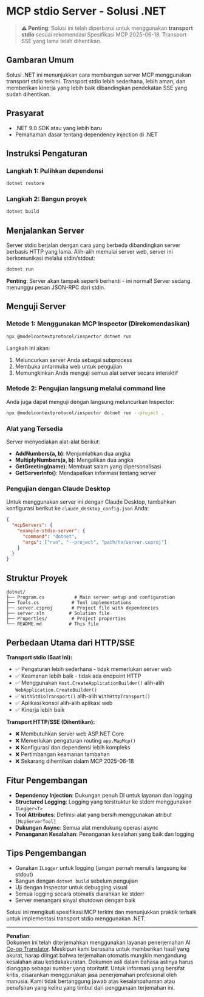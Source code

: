 <!--
CO_OP_TRANSLATOR_METADATA:
{
  "original_hash": "69372338676e01a2c97f42f70fdfbf42",
  "translation_date": "2025-08-26T20:23:44+00:00",
  "source_file": "03-GettingStarted/05-stdio-server/solution/dotnet/README.md",
  "language_code": "id"
}
-->
# MCP stdio Server - Solusi .NET

> **⚠️ Penting**: Solusi ini telah diperbarui untuk menggunakan **transport stdio** sesuai rekomendasi Spesifikasi MCP 2025-06-18. Transport SSE yang lama telah dihentikan.

## Gambaran Umum

Solusi .NET ini menunjukkan cara membangun server MCP menggunakan transport stdio terkini. Transport stdio lebih sederhana, lebih aman, dan memberikan kinerja yang lebih baik dibandingkan pendekatan SSE yang sudah dihentikan.

## Prasyarat

- .NET 9.0 SDK atau yang lebih baru
- Pemahaman dasar tentang dependency injection di .NET

## Instruksi Pengaturan

### Langkah 1: Pulihkan dependensi

```bash
dotnet restore
```

### Langkah 2: Bangun proyek

```bash
dotnet build
```

## Menjalankan Server

Server stdio berjalan dengan cara yang berbeda dibandingkan server berbasis HTTP yang lama. Alih-alih memulai server web, server ini berkomunikasi melalui stdin/stdout:

```bash
dotnet run
```

**Penting**: Server akan tampak seperti berhenti - ini normal! Server sedang menunggu pesan JSON-RPC dari stdin.

## Menguji Server

### Metode 1: Menggunakan MCP Inspector (Direkomendasikan)

```bash
npx @modelcontextprotocol/inspector dotnet run
```

Langkah ini akan:
1. Meluncurkan server Anda sebagai subprocess
2. Membuka antarmuka web untuk pengujian
3. Memungkinkan Anda menguji semua alat server secara interaktif

### Metode 2: Pengujian langsung melalui command line

Anda juga dapat menguji dengan langsung meluncurkan Inspector:

```bash
npx @modelcontextprotocol/inspector dotnet run --project .
```

### Alat yang Tersedia

Server menyediakan alat-alat berikut:

- **AddNumbers(a, b)**: Menjumlahkan dua angka
- **MultiplyNumbers(a, b)**: Mengalikan dua angka  
- **GetGreeting(name)**: Membuat salam yang dipersonalisasi
- **GetServerInfo()**: Mendapatkan informasi tentang server

### Pengujian dengan Claude Desktop

Untuk menggunakan server ini dengan Claude Desktop, tambahkan konfigurasi berikut ke `claude_desktop_config.json` Anda:

```json
{
  "mcpServers": {
    "example-stdio-server": {
      "command": "dotnet",
      "args": ["run", "--project", "path/to/server.csproj"]
    }
  }
}
```

## Struktur Proyek

```
dotnet/
├── Program.cs           # Main server setup and configuration
├── Tools.cs            # Tool implementations
├── server.csproj       # Project file with dependencies
├── server.sln         # Solution file
├── Properties/         # Project properties
└── README.md          # This file
```

## Perbedaan Utama dari HTTP/SSE

**Transport stdio (Saat Ini):**
- ✅ Pengaturan lebih sederhana - tidak memerlukan server web
- ✅ Keamanan lebih baik - tidak ada endpoint HTTP
- ✅ Menggunakan `Host.CreateApplicationBuilder()` alih-alih `WebApplication.CreateBuilder()`
- ✅ `WithStdioTransport()` alih-alih `WithHttpTransport()`
- ✅ Aplikasi konsol alih-alih aplikasi web
- ✅ Kinerja lebih baik

**Transport HTTP/SSE (Dihentikan):**
- ❌ Membutuhkan server web ASP.NET Core
- ❌ Memerlukan pengaturan routing `app.MapMcp()`
- ❌ Konfigurasi dan dependensi lebih kompleks
- ❌ Pertimbangan keamanan tambahan
- ❌ Sekarang dihentikan dalam MCP 2025-06-18

## Fitur Pengembangan

- **Dependency Injection**: Dukungan penuh DI untuk layanan dan logging
- **Structured Logging**: Logging yang terstruktur ke stderr menggunakan `ILogger<T>`
- **Tool Attributes**: Definisi alat yang bersih menggunakan atribut `[McpServerTool]`
- **Dukungan Async**: Semua alat mendukung operasi async
- **Penanganan Kesalahan**: Penanganan kesalahan yang baik dan logging

## Tips Pengembangan

- Gunakan `ILogger` untuk logging (jangan pernah menulis langsung ke stdout)
- Bangun dengan `dotnet build` sebelum pengujian
- Uji dengan Inspector untuk debugging visual
- Semua logging secara otomatis diarahkan ke stderr
- Server menangani sinyal shutdown dengan baik

Solusi ini mengikuti spesifikasi MCP terkini dan menunjukkan praktik terbaik untuk implementasi transport stdio menggunakan .NET.

---

**Penafian**:  
Dokumen ini telah diterjemahkan menggunakan layanan penerjemahan AI [Co-op Translator](https://github.com/Azure/co-op-translator). Meskipun kami berusaha untuk memberikan hasil yang akurat, harap diingat bahwa terjemahan otomatis mungkin mengandung kesalahan atau ketidakakuratan. Dokumen asli dalam bahasa aslinya harus dianggap sebagai sumber yang otoritatif. Untuk informasi yang bersifat kritis, disarankan menggunakan jasa penerjemahan profesional oleh manusia. Kami tidak bertanggung jawab atas kesalahpahaman atau penafsiran yang keliru yang timbul dari penggunaan terjemahan ini.